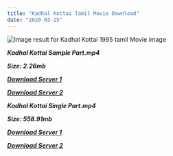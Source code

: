 ```yaml
---
title: "Kadhal Kottai Tamil Movie Download"
date: "2020-03-25"
---
```


![Image result for Kadhal Kottai 1995 tamil Movie image](https://upload.wikimedia.org/wikipedia/en/thumb/c/c5/Kaadhal_Kottai_poster.jpg/220px-Kaadhal_Kottai_poster.jpg)

**_Kadhal Kottai Sample Part.mp4_**

**_Size: 2.26mb_**

**_[Download Server 1](http://b6.wetransfer.vip/files/{6f622526c29ee360cda5b2e87a916054ceacd5b4cb5e41dd1b031440e2d63f02}20Actor{6f622526c29ee360cda5b2e87a916054ceacd5b4cb5e41dd1b031440e2d63f02}20Hits{6f622526c29ee360cda5b2e87a916054ceacd5b4cb5e41dd1b031440e2d63f02}20Collection/Ajith{6f622526c29ee360cda5b2e87a916054ceacd5b4cb5e41dd1b031440e2d63f02}20{6f622526c29ee360cda5b2e87a916054ceacd5b4cb5e41dd1b031440e2d63f02}20Movies{6f622526c29ee360cda5b2e87a916054ceacd5b4cb5e41dd1b031440e2d63f02}20Collection/Kadhal{6f622526c29ee360cda5b2e87a916054ceacd5b4cb5e41dd1b031440e2d63f02}20Kottai{6f622526c29ee360cda5b2e87a916054ceacd5b4cb5e41dd1b031440e2d63f02}20(1996)/Kadhal{6f622526c29ee360cda5b2e87a916054ceacd5b4cb5e41dd1b031440e2d63f02}20Kottai{6f622526c29ee360cda5b2e87a916054ceacd5b4cb5e41dd1b031440e2d63f02}20Mp4{6f622526c29ee360cda5b2e87a916054ceacd5b4cb5e41dd1b031440e2d63f02}20HD/Kadhal{6f622526c29ee360cda5b2e87a916054ceacd5b4cb5e41dd1b031440e2d63f02}20Kottai{6f622526c29ee360cda5b2e87a916054ceacd5b4cb5e41dd1b031440e2d63f02}20HD{6f622526c29ee360cda5b2e87a916054ceacd5b4cb5e41dd1b031440e2d63f02}20Sample.mp4)_**

**_[Download Server 2](http://b6.wetransfer.vip/files/{6f622526c29ee360cda5b2e87a916054ceacd5b4cb5e41dd1b031440e2d63f02}20Actor{6f622526c29ee360cda5b2e87a916054ceacd5b4cb5e41dd1b031440e2d63f02}20Hits{6f622526c29ee360cda5b2e87a916054ceacd5b4cb5e41dd1b031440e2d63f02}20Collection/Ajith{6f622526c29ee360cda5b2e87a916054ceacd5b4cb5e41dd1b031440e2d63f02}20{6f622526c29ee360cda5b2e87a916054ceacd5b4cb5e41dd1b031440e2d63f02}20Movies{6f622526c29ee360cda5b2e87a916054ceacd5b4cb5e41dd1b031440e2d63f02}20Collection/Kadhal{6f622526c29ee360cda5b2e87a916054ceacd5b4cb5e41dd1b031440e2d63f02}20Kottai{6f622526c29ee360cda5b2e87a916054ceacd5b4cb5e41dd1b031440e2d63f02}20(1996)/Kadhal{6f622526c29ee360cda5b2e87a916054ceacd5b4cb5e41dd1b031440e2d63f02}20Kottai{6f622526c29ee360cda5b2e87a916054ceacd5b4cb5e41dd1b031440e2d63f02}20Mp4{6f622526c29ee360cda5b2e87a916054ceacd5b4cb5e41dd1b031440e2d63f02}20HD/Kadhal{6f622526c29ee360cda5b2e87a916054ceacd5b4cb5e41dd1b031440e2d63f02}20Kottai{6f622526c29ee360cda5b2e87a916054ceacd5b4cb5e41dd1b031440e2d63f02}20HD{6f622526c29ee360cda5b2e87a916054ceacd5b4cb5e41dd1b031440e2d63f02}20Sample.mp4)_**

**_Kadhal Kottai Single Part.mp4_**

**_Size: 558.91mb_**

**_[Download Server 1](http://b6.wetransfer.vip/files/{6f622526c29ee360cda5b2e87a916054ceacd5b4cb5e41dd1b031440e2d63f02}20Actor{6f622526c29ee360cda5b2e87a916054ceacd5b4cb5e41dd1b031440e2d63f02}20Hits{6f622526c29ee360cda5b2e87a916054ceacd5b4cb5e41dd1b031440e2d63f02}20Collection/Ajith{6f622526c29ee360cda5b2e87a916054ceacd5b4cb5e41dd1b031440e2d63f02}20{6f622526c29ee360cda5b2e87a916054ceacd5b4cb5e41dd1b031440e2d63f02}20Movies{6f622526c29ee360cda5b2e87a916054ceacd5b4cb5e41dd1b031440e2d63f02}20Collection/Kadhal{6f622526c29ee360cda5b2e87a916054ceacd5b4cb5e41dd1b031440e2d63f02}20Kottai{6f622526c29ee360cda5b2e87a916054ceacd5b4cb5e41dd1b031440e2d63f02}20(1996)/Kadhal{6f622526c29ee360cda5b2e87a916054ceacd5b4cb5e41dd1b031440e2d63f02}20Kottai{6f622526c29ee360cda5b2e87a916054ceacd5b4cb5e41dd1b031440e2d63f02}20Mp4{6f622526c29ee360cda5b2e87a916054ceacd5b4cb5e41dd1b031440e2d63f02}20HD/Kadhal{6f622526c29ee360cda5b2e87a916054ceacd5b4cb5e41dd1b031440e2d63f02}20Kottai{6f622526c29ee360cda5b2e87a916054ceacd5b4cb5e41dd1b031440e2d63f02}20HD.mp4)_**

**_[Download Server 2](http://b6.wetransfer.vip/files/{6f622526c29ee360cda5b2e87a916054ceacd5b4cb5e41dd1b031440e2d63f02}20Actor{6f622526c29ee360cda5b2e87a916054ceacd5b4cb5e41dd1b031440e2d63f02}20Hits{6f622526c29ee360cda5b2e87a916054ceacd5b4cb5e41dd1b031440e2d63f02}20Collection/Ajith{6f622526c29ee360cda5b2e87a916054ceacd5b4cb5e41dd1b031440e2d63f02}20{6f622526c29ee360cda5b2e87a916054ceacd5b4cb5e41dd1b031440e2d63f02}20Movies{6f622526c29ee360cda5b2e87a916054ceacd5b4cb5e41dd1b031440e2d63f02}20Collection/Kadhal{6f622526c29ee360cda5b2e87a916054ceacd5b4cb5e41dd1b031440e2d63f02}20Kottai{6f622526c29ee360cda5b2e87a916054ceacd5b4cb5e41dd1b031440e2d63f02}20(1996)/Kadhal{6f622526c29ee360cda5b2e87a916054ceacd5b4cb5e41dd1b031440e2d63f02}20Kottai{6f622526c29ee360cda5b2e87a916054ceacd5b4cb5e41dd1b031440e2d63f02}20Mp4{6f622526c29ee360cda5b2e87a916054ceacd5b4cb5e41dd1b031440e2d63f02}20HD/Kadhal{6f622526c29ee360cda5b2e87a916054ceacd5b4cb5e41dd1b031440e2d63f02}20Kottai{6f622526c29ee360cda5b2e87a916054ceacd5b4cb5e41dd1b031440e2d63f02}20HD.mp4)_**

